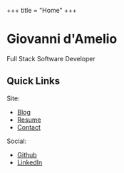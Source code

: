 +++
title = "Home"
+++

# Giovanni d'Amelio

Full Stack Software Developer

## Quick Links

Site:

 - [Blog](/blog/)
 - [Resume](/resume/)
 - [Contact](/contact/)

Social:

  - [Github](https://github.com/giodamelio/)
  - [LinkedIn](https://www.linkedin.com/in/giodamelio/)
